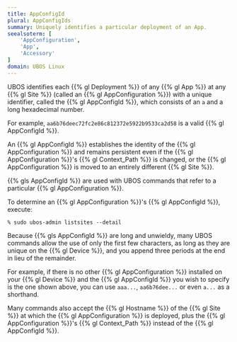 ```yaml
---
title: AppConfigId
plural: AppConfigIds
summary: Uniquely identifies a particular deployment of an App.
seealsoterm: [
    'AppConfiguration',
    'App',
    'Accessory'
]
domain: UBOS Linux
---
```


UBOS identifies each {{% gl Deployment %}} of any {{% gl App %}} at any {{% gl Site %}}
(called an {{% gl AppConfiguration %}}) with a unique identifier, called the
{{% gl AppConfigId %}}, which consists of an ``a`` and a long hexadecimal number.

For example, ``aa6b76deec72fc2e86c812372e5922b9533ca2d58`` is a valid
{{% gl AppConfigId %}}.

An  {{% gl AppConfigId %}} establishes the identity of the {{% gl AppConfiguration %}}
and remains persistent even if the {{% gl AppConfiguration %}}'s
{{% gl Context_Path %}} is changed, or the {{% gl AppConfiguration %}} is moved
to an entirely different {{% gl Site %}}.

{{% gls AppConfigId %}} are used with UBOS commands that refer to a
particular {{% gl AppConfiguration %}}.

To determine an {{% gl AppConfiguration %}}'s {{% gl AppConfigId %}}, execute:

```
% sudo ubos-admin listsites --detail
```

Because {{% gls AppConfigId %}} are long and unwieldy, many UBOS commands allow
the use of only the first few characters, as long as they are unique on the
{{% gl Device %}}, and you append three periods at the end in lieu of the
remainder.

For example, if there is no other {{% gl AppConfiguration %}} installed on your
{{% gl Device %}} and the {{% gl AppConfigId %}} you wish to specify is the one
shown above, you can use ``aaa...``, ``aa6b76dee...`` or even ``a...`` as
a shorthand.

Many commands also accept the {{% gl Hostname %}} of the {{% gl Site %}} at which
the {{% gl AppConfiguration %}} is deployed, plus the {{% gl AppConfiguration %}}'s
{{% gl Context_Path %}} instead of the {{% gl AppConfigId %}}.

